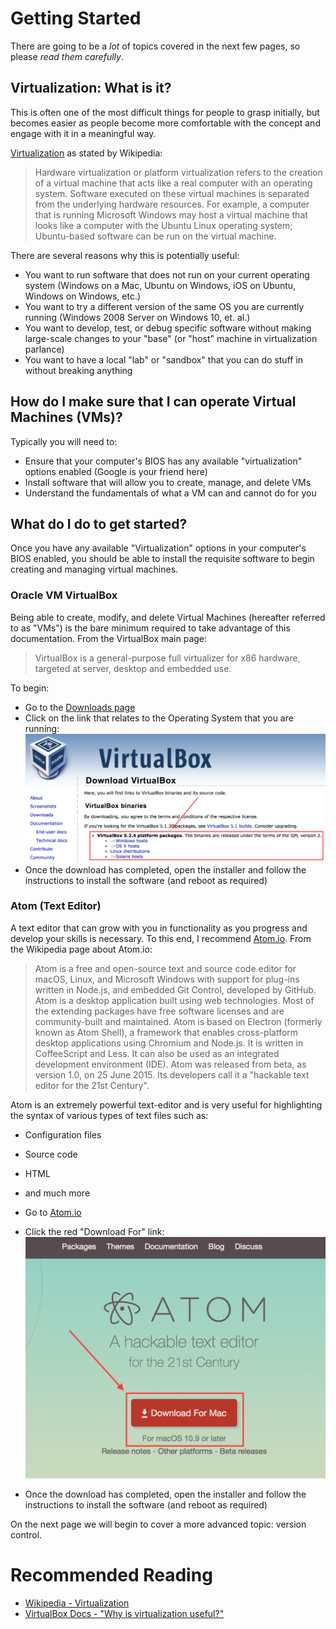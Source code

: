 # Getting Started
There are going to be a _lot_ of topics covered in the next few pages, so please _read them carefully_.

## Virtualization: What is it?
This is often one of the most difficult things for people to grasp initially, but becomes easier as people become more comfortable with the concept and engage with it in a meaningful way.

[Virtualization](https://en.wikipedia.org/wiki/Virtualization) as stated by Wikipedia:

> Hardware virtualization or platform virtualization refers to the creation of a virtual machine that acts like a real computer with an operating system. Software executed on these virtual machines is separated from the underlying hardware resources. For example, a computer that is running Microsoft Windows may host a virtual machine that looks like a computer with the Ubuntu Linux operating system; Ubuntu-based software can be run on the virtual machine.

There are several reasons why this is potentially useful:

* You want to run software that does not run on your current operating system (Windows on a Mac, Ubuntu on Windows, iOS on Ubuntu, Windows on Windows, etc.)
* You want to try a different version of the same OS you are currently running (Windows 2008 Server on Windows 10, et. al.)
* You want to develop, test, or debug specific software without making large-scale changes to your "base" (or "host" machine in virtualization parlance)
* You want to have a local "lab" or "sandbox" that you can do stuff in without breaking anything

## How do I make sure that I can operate Virtual Machines (VMs)?
Typically you will need to:

* Ensure that your computer's BIOS has any available "virtualization" options enabled (Google is your friend here)
* Install software that will allow you to create, manage, and delete VMs
* Understand the fundamentals of what a VM can and cannot do for you

## What do I do to get started?
Once you have any available "Virtualization" options in your computer's BIOS enabled, you should be able to install the requisite software to begin creating and managing virtual machines.

### Oracle VM VirtualBox
Being able to create, modify, and delete Virtual Machines (hereafter referred to as "VMs") is the bare minimum required to take advantage of this documentation.  From the VirtualBox main page:

> VirtualBox is a general-purpose full virtualizer for x86 hardware, targeted at server, desktop and embedded use.

To begin:

* Go to the [Downloads page](https://www.virtualbox.org/wiki/Downloads)
* Click on the link that relates to the Operating System that you are running: ![virtualbox download page](images/2a.png)
* Once the download has completed, open the installer and follow the instructions to install the software (and reboot as required)

### Atom (Text Editor)
A text editor that can grow with you in functionality as you progress and develop your skills is necessary.  To this end, I recommend [Atom.io](https://atom.io).  From the Wikipedia page about Atom.io:

> Atom is a free and open-source text and source code editor for macOS, Linux, and Microsoft Windows with support for plug-ins written in Node.js, and embedded Git Control, developed by GitHub. Atom is a desktop application built using web technologies. Most of the extending packages have free software licenses and are community-built and maintained. Atom is based on Electron (formerly known as Atom Shell), a framework that enables cross-platform desktop applications using Chromium and Node.js. It is written in CoffeeScript and Less. It can also be used as an integrated development environment (IDE). Atom was released from beta, as version 1.0, on 25 June 2015. Its developers call it a "hackable text editor for the 21st Century".

Atom is an extremely powerful text-editor and is very useful for highlighting the syntax of various types of text files such as:

* Configuration files
* Source code
* HTML
* and much more

* Go to [Atom.io](https://atom.io/)
* Click the red "Download For" link: ![atom.io download page](images/2b.png)
* Once the download has completed, open the installer and follow the instructions to install the software (and reboot as required)

On the next page we will begin to cover a more advanced topic: version control.

# Recommended Reading
- [Wikipedia - Virtualization](https://en.wikipedia.org/wiki/Virtualization)
- [VirtualBox Docs - "Why is virtualization useful?"](https://www.virtualbox.org/manual/ch01.html#idm26)
